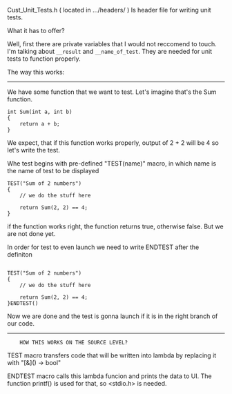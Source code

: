 Cust_Unit_Tests.h ( located in .../headers/ ) Is header file for writing unit tests.

What it has to offer?

Well, first there are private variables that I would not reccomend to touch.
I'm talking about `__result` and `__name_of_test`.
They are needed for unit tests to function properly.

The way this works:

--------------------------------------------------------------------------------

We have some function that we want to test.
Let's imagine that's the Sum function.

~~~~~~~~~~~~~~~~~~~~~~~~~~~~~~~~~~~~~~~~~~~~~~~~~~~~~~~~~~~~~~~~~~~~~~~~~~~~~~~~
int Sum(int a, int b)
{
	return a + b;
}

~~~~~~~~~~~~~~~~~~~~~~~~~~~~~~~~~~~~~~~~~~~~~~~~~~~~~~~~~~~~~~~~~~~~~~~~~~~~~~~~

We expect, that if this function works properly, output of 2 + 2 will be 4
so let's write the test.

Whe test begins with pre-defined "TEST(name)" macro, in which name is the
name of test to be displayed

~~~~~~~~~~~~~~~~~~~~~~~~~~~~~~~~~~~~~~~~~~~~~~~~~~~~~~~~~~~~~~~~~~~~~~~~~~~~~~~~
TEST("Sum of 2 numbers")
{
	// we do the stuff here
	
	return Sum(2, 2) == 4;
}

~~~~~~~~~~~~~~~~~~~~~~~~~~~~~~~~~~~~~~~~~~~~~~~~~~~~~~~~~~~~~~~~~~~~~~~~~~~~~~~~

if the function works right, the function returns true, otherwise false.
But we are not done yet.

In order for test to even launch we need to write ENDTEST after the definiton

~~~~~~~~~~~~~~~~~~~~~~~~~~~~~~~~~~~~~~~~~~~~~~~~~~~~~~~~~~~~~~~~~~~~~~~~~~~~~~~~

TEST("Sum of 2 numbers")
{
	// we do the stuff here

	return Sum(2, 2) == 4;
}ENDTEST()

~~~~~~~~~~~~~~~~~~~~~~~~~~~~~~~~~~~~~~~~~~~~~~~~~~~~~~~~~~~~~~~~~~~~~~~~~~~~~~~~

Now we are done and the test is gonna launch if it is in the right branch of
our code.

--------------------------------------------------------------------------------

		HOW THIS WORKS ON THE SOURCE LEVEL?

TEST macro transfers code that will be written into lambda by replacing it
with "\[&]() -> bool"

ENDTEST macro calls this lambda funcion and prints the data to UI. The function
printf() is used for that, so <stdio.h> is needed.
